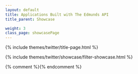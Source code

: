 ```yaml
---
layout: default
title: Applications Built with The Edmunds API
title_parent: Showcase

weight: 3
class_page: showcasePage
---
```


{% include themes/twitter/title-page.html %}

{% include themes/twitter/showcase/filter-showcase.html %}


{% comment %}<!-- filter of showcase -->{% endcomment %}
<script type="text/javascript" src="{{ PATH }}/assets/themes/twitter/js/filter_showcase.js">
</script>